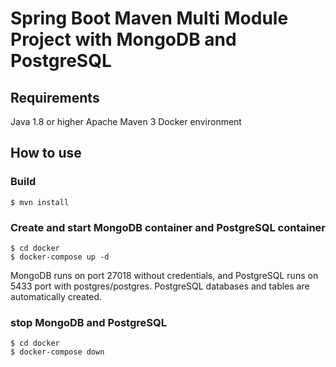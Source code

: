 # Spring Boot Maven Multi Module Project with MongoDB and PostgreSQL

## Requirements 

Java 1.8 or higher
Apache Maven 3
Docker environment

## How to use

### Build
```
$ mvn install
```

### Create and start MongoDB container and PostgreSQL container
```
$ cd docker
$ docker-compose up -d
```
MongoDB runs on port 27018 without credentials, and PostgreSQL runs on 5433 port with postgres/postgres.
PostgreSQL databases and tables are automatically created.

### stop MongoDB and PostgreSQL
```
$ cd docker
$ docker-compose down
```
